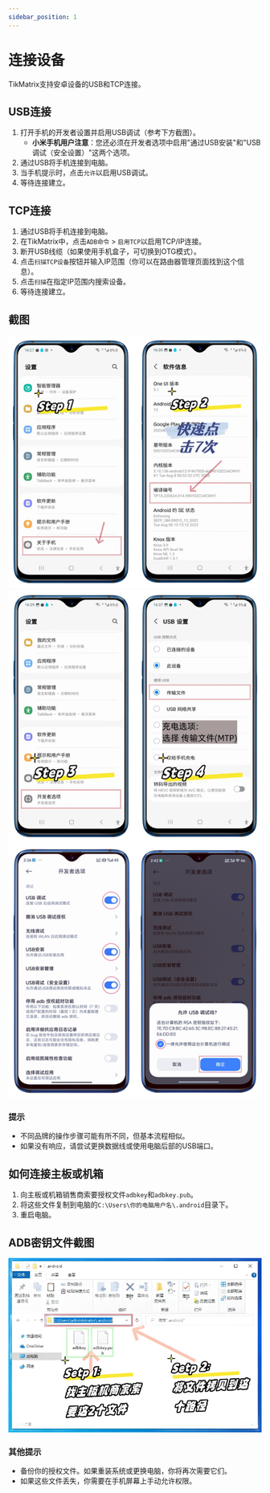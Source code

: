 ```yaml
---
sidebar_position: 1
---
```


# 连接设备

TikMatrix支持安卓设备的USB和TCP连接。

## USB连接

1. 打开手机的开发者设置并启用USB调试（参考下方截图）。
   - **小米手机用户注意**：您还必须在开发者选项中启用"通过USB安装"和"USB调试（安全设置）"这两个选项。
2. 通过USB将手机连接到电脑。
3. 当手机提示时，点击`允许`以启用USB调试。
4. 等待连接建立。

## TCP连接

1. 通过USB将手机连接到电脑。
2. 在TikMatrix中，点击`ADB命令` > `启用TCP`以启用TCP/IP连接。
3. 断开USB线缆（如果使用手机盒子，可切换到OTG模式）。
4. 点击`扫描TCP设备`按钮并输入IP范围（你可以在路由器管理页面找到这个信息）。
5. 点击`扫描`在指定IP范围内搜索设备。
6. 等待连接建立。

## 截图

![启用USB调试步骤1-2](../img/usbsetp12.png)
![启用USB调试步骤3-4](../img/usbsetp34.png)
![启用USB调试步骤5-6](../img/usbsetp56.png)

### 提示

- 不同品牌的操作步骤可能有所不同，但基本流程相似。
- 如果没有响应，请尝试更换数据线或使用电脑后部的USB端口。

## 如何连接主板或机箱

1. 向主板或机箱销售商索要授权文件`adbkey`和`adbkey.pub`。
2. 将这些文件复制到电脑的`C:\Users\你的电脑用户名\.android`目录下。
3. 重启电脑。

## ADB密钥文件截图

![ADB密钥文件](../img/adbkey.png)

### 其他提示

- 备份你的授权文件。如果重装系统或更换电脑，你将再次需要它们。
- 如果这些文件丢失，你需要在手机屏幕上手动允许权限。
